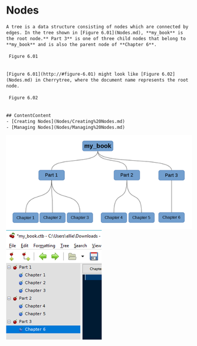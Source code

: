 
# Nodes

	A tree is a data structure consisting of nodes which are connected by edges. In the tree shown in [Figure 6.01](Nodes.md), **my_book** is the root node.** Part 3** is one of three child nodes that belong to **my_book** and is also the parent node of **Chapter 6**.
	
	 Figure 6.01
	
	
	[Figure 6.01](http://#figure-6.01) might look like [Figure 6.02](Nodes.md) in Cherrytree, where the document name represents the root node.

	 Figure 6.02
	
	
	## ContentContent
	- [Creating Nodes](Nodes/Creating%20Nodes.md)
	- [Managing Nodes](Nodes/Managing%20Nodes.md)
![unnamed_17fc695a07a04a6e8822e8f36c031199](unnamed_17fc695a07a04a6e8822e8f36c031199.png)
![unnamed_9a1de644815e46d1bb8faa1837f8a88b](unnamed_9a1de644815e46d1bb8faa1837f8a88b.png)
